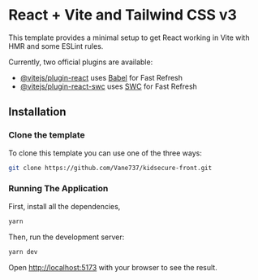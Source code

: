 # React + Vite and Tailwind CSS v3

This template provides a minimal setup to get React working in Vite with HMR and some ESLint rules.

Currently, two official plugins are available:

- [@vitejs/plugin-react](https://github.com/vitejs/vite-plugin-react/blob/main/packages/plugin-react/README.md) uses [Babel](https://babeljs.io/) for Fast Refresh
- [@vitejs/plugin-react-swc](https://github.com/vitejs/vite-plugin-react-swc) uses [SWC](https://swc.rs/) for Fast Refresh



## Installation

### Clone the template

To clone this template you can use one of the three ways:
```bash
git clone https://github.com/Vane737/kidsecure-front.git
```
### Running The Application
First, install all the dependencies,
```bash
yarn
```

Then, run the development server:

```bash
yarn dev
```

Open [http://localhost:5173](http://localhost:5173) with your browser to see the result.


